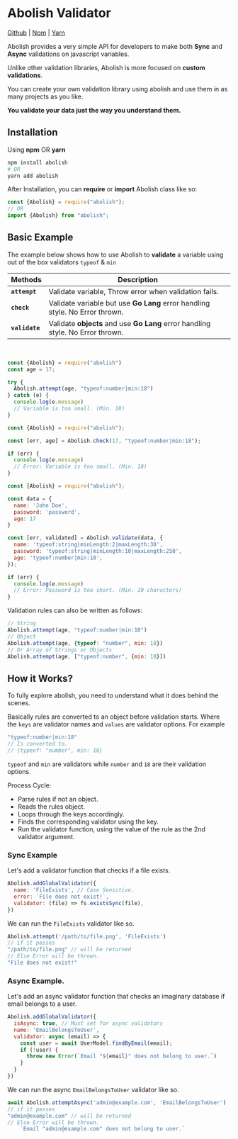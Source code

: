 # Abolish Validator

[Github](https://github.com/trapcodeio/abolish)
|
[Npm](https://www.npmjs.com/package/abolish)
|
[Yarn](https://yarn.pm/abolish)

Abolish provides a very simple API for developers to make both **Sync** and **Async** validations on javascript
variables.

Unlike other validation libraries, Abolish is more focused on **custom validations**.

You can create your own validation library using abolish and use them in as many projects as you like.

**You validate your data just the way you understand them.**

## Installation

Using **npm** OR **yarn**

```bash
npm install abolish
# OR
yarn add abolish
```

After Installation, you can **require** or **import**  Abolish class like so:

```javascript
const {Abolish} = require("abolish");
// OR 
import {Abolish} from "abolish";
```

## Basic Example

The example below shows how to use Abolish to **validate** a variable using out of the box validators `typeof` & `min`

| Methods | Description |
| ------ | ----------- |
| **`attempt`** | Validate variable, Throw error when validation fails. |
| **`check`** | Validate variable but use **Go Lang** error handling style. No Error thrown. |
| **`validate`** | Validate **objects** and use **Go Lang** error handling style. No Error thrown. |

<br>

<CodeGroup>
  <CodeGroupItem title="attempt">

```javascript
const {Abolish} = require("abolish")
const age = 17;

try {
  Abolish.attempt(age, "typeof:number|min:18")
} catch (e) {
  console.log(e.message)
  // Variable is too small. (Min. 18)
}
```

  </CodeGroupItem>

  <CodeGroupItem title="check" >

```javascript
const {Abolish} = require("abolish");

const [err, age] = Abolish.check(17, "typeof:number|min:18");

if (err) {
  console.log(e.message)
  // Error: Variable is too small. (Min. 18)
}
```

  </CodeGroupItem>

  <CodeGroupItem title="validate">

```javascript
const {Abolish} = require("abolish");

const data = {
  name: 'John Doe',
  password: 'password',
  age: 17
}

const [err, validated] = Abolish.validate(data, {
  name: 'typeof:string|minLength:2|maxLength:30',
  password: 'typeof:string|minLength:10|maxLength:250',
  age: 'typeof:number|min:18',
});

if (err) {
  console.log(e.message)
  // Error: Password is too short. (Min. 10 characters)
}
```

  </CodeGroupItem>
</CodeGroup>

Validation rules can also be written as follows:

```javascript
// String
Abolish.attempt(age, "typeof:number|min:18")
// Object
Abolish.attempt(age, {typeof: "number", min: 18})
// Or Array of Strings or Objects
Abolish.attempt(age, ["typeof:number", {min: 18}])
```

## How it Works?

To fully explore abolish, you need to understand what it does behind the scenes.

Basically rules are converted to an object before validation starts. Where the `keys` are validator names and `values`
are validator options. For example

```javascript
"typeof:number|min:18"
// Is converted to.
// {typeof: "number", min: 18}
```

`typeof` and `min` are validators while `number` and `18` are their validation options.

Process Cycle:

- Parse rules if not an object.
- Reads the rules object.
- Loops through the keys accordingly.
- Finds the corresponding validator using the key.
- Run the validator function, using the value of the rule as the 2nd validator argument.

### Sync Example

Let's add a validator function that checks if a file exists.

```javascript
Abolish.addGlobalValidator({
  name: 'FileExists', // Case Sensitive.
  error: `File does not exist!`,
  validator: (file) => fs.existsSync(file),
})
```

We can run the `FileExists` validator like so.

```javascript
Abolish.attempt('/path/to/file.png', 'FileExists')
// if it passes 
"/path/to/file.png" // will be returned
// Else Error will be thrown.
"File does not exist!"
```

### Async Example.

Let's add an async validator function that checks an imaginary database if email belongs to a user.

```javascript
Abolish.addGlobalValidator({
  isAsync: true, // Must set for async validators
  name: 'EmailBelongsToUser',
  validator: async (email) => {
    const user = await UserModel.findByEmail(email);
    if (!user) {
      throw new Error(`Email "${email}" does not belong to user.`)
    }
  }
})
```

We can run the async `EmailBelongsToUser` validator like so.

```javascript
await Abolish.attemptAsync('admin@example.com', 'EmailBelongsToUser')
// if it passes 
"admin@example.com" // will be returned
// Else Error will be thrown.
    `Email "admin@example.com" does not belong to user.`
```

